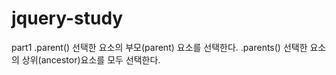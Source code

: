 # jquery-study
 
 part1
 .parent() 선택한 요소의 부모(parent) 요소를 선택한다.
 .parents() 선택한 요소의 상위(ancestor)요소를 모두 선택한다.